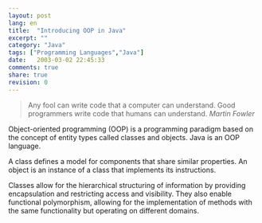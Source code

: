 ```yaml
---
layout: post
lang: en
title:  "Introducing OOP in Java"
excerpt: ""
category: "Java"
tags: ["Programming Languages","Java"]
date:   2003-03-02 22:45:33
comments: true
share: true
revision: 0
--- 
```


> Any fool can write code that a computer can understand. Good programmers write code that humans can understand.
> <cite>Martin Fowler</cite>

Object-oriented programming (OOP) is a programming paradigm based on the concept of entity types called classes and objects. Java is an OOP language.

A class defines a model for components that share similar properties. An object is an instance of a class that implements its instructions.

Classes allow for the hierarchical structuring of information by providing encapsulation and restricting access and visibility. They also enable functional polymorphism, allowing for the implementation of methods with the same functionality but operating on different domains.